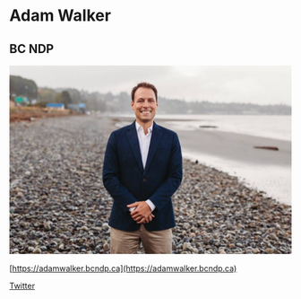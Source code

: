 # Adam Walker

## BC NDP 

![Photo of Adam Walker](images/image2.png)

[https://adamwalker.bcndp.ca](https://adamwalker.bcndp.ca)

[Twitter](https://twitter.com/bcndp)
